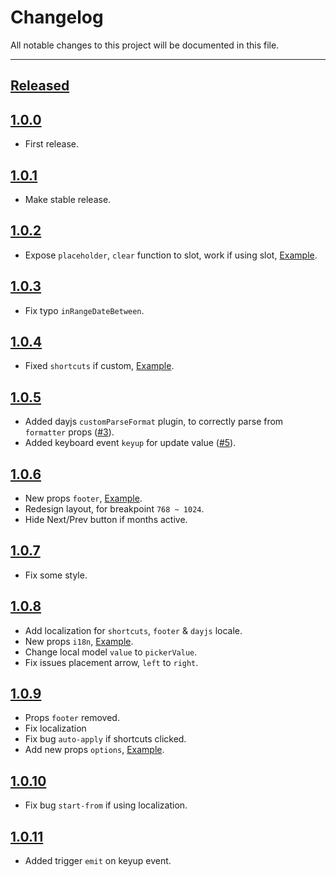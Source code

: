 # Changelog

All notable changes to this project will be documented in this file.

---

## [Released]

## [1.0.0]

- First release.
## [1.0.1]

- Make stable release.

## [1.0.2]

- Expose `placeholder`, `clear` function to slot, work if using slot, [Example](https://litepie.com/#use-slot).

## [1.0.3]

- Fix typo `inRangeDateBetween`.

## [1.0.4]

- Fixed `shortcuts` if custom, [Example](https://litepie.com/#custom-shortcuts).

## [1.0.5]

- Added dayjs `customParseFormat` plugin, to correctly parse from `formatter` props ([#3](https://github.com/kenhyuwa/litepie-datepicker/pull/3)).
- Added keyboard event `keyup` for update value ([#5](https://github.com/kenhyuwa/litepie-datepicker/pull/5)).

## [1.0.6]

- New props `footer`, [Example](https://litepie.com/#footer).
- Redesign layout, for breakpoint `768 ~ 1024`.
- Hide Next/Prev button if months active.

## [1.0.7]

- Fix some style.

## [1.0.8]

- Add localization for `shortcuts`, `footer` & `dayjs` locale.
- New props `i18n`, [Example](https://litepie.com/#i18n).
- Change local model `value` to `pickerValue`.
- Fix issues placement arrow, `left` to `right`.

## [1.0.9]

- Props `footer` removed.
- Fix localization
- Fix bug `auto-apply` if shortcuts clicked.
- Add new props `options`, [Example](https://litepie.com/#options).

## [1.0.10]

- Fix bug `start-from` if using localization.

## [1.0.11]

- Added trigger `emit` on keyup event.

[Released]: https://github.com/kenhyuwa/litepie-datepicker/
[1.0.0]: https://github.com/kenhyuwa/litepie-datepicker/releases/tag/v1.0.0
[1.0.1]: https://github.com/kenhyuwa/litepie-datepicker/releases/tag/v1.0.1
[1.0.2]: https://github.com/kenhyuwa/litepie-datepicker/releases/tag/v1.0.2
[1.0.3]: https://github.com/kenhyuwa/litepie-datepicker/releases/tag/v1.0.3
[1.0.4]: https://github.com/kenhyuwa/litepie-datepicker/releases/tag/v1.0.4
[1.0.5]: https://github.com/kenhyuwa/litepie-datepicker/releases/tag/v1.0.5
[1.0.6]: https://github.com/kenhyuwa/litepie-datepicker/releases/tag/v1.0.6
[1.0.7]: https://github.com/kenhyuwa/litepie-datepicker/releases/tag/v1.0.7
[1.0.8]: https://github.com/kenhyuwa/litepie-datepicker/releases/tag/v1.0.8
[1.0.9]: https://github.com/kenhyuwa/litepie-datepicker/releases/tag/v1.0.9
[1.0.10]: https://github.com/kenhyuwa/litepie-datepicker/releases/tag/v1.0.10
[1.0.11]: https://github.com/kenhyuwa/litepie-datepicker/releases/tag/v1.0.11
